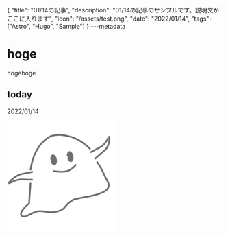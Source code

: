 {
  "title": "01/14の記事",
  "description": "01/14の記事のサンプルです。説明文がここに入ります",
  "icon": "/assets/test.png",
  "date": "2022/01/14",
  "tags": ["Astro", "Hugo", "Sample"]
}
---metadata

# hoge
hogehoge

## today
2022/01/14

![img](/assets/test.png)